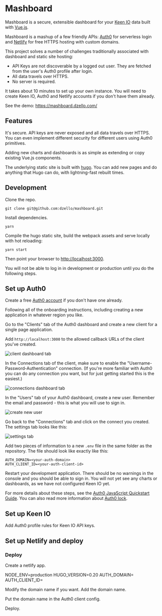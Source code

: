 # Mashboard

Mashboard is a secure, extensible dashboard for your [Keen IO](https://keen.io/) data built with [Vue.js](https://vuejs.org).

Mashboard is a mashup of a few friendly APIs: [Auth0](https://auth0.com/) for serverless login and [Netlify](https://netlify.com/) for free HTTPS hosting with custom domains.

This project solves a number of challenges traditionally associated with dashboard and static site hosting:

- API Keys are not discoverable by a logged out user. They are fetched from the user's Auth0 profile after login.
- All data travels over HTTPS.
- No server is required.

It takes about 10 minutes to set up your own instance. You will need to create Keen IO, Auth0 and Netlify accounts if you don't have them already.

See the demo: https://mashboard.dzello.com/

## Features

It's secure. API keys are never exposed and all data travels over HTTPS. You can even implement different security for different users using Auth0 primitives.

Adding new charts and dashboards is as simple as extending or copy existing Vue.js components.

The underlying static site is built with [hugo](https://gohugo.io/). You can add new pages and do anything that Hugo can do, with lightning-fast rebuilt times.

## Development

Clone the repo.

``` shell
git clone git@github.com:dzello/mashboard.git
```

Install dependencies.

``` shell
yarn
```

Compile the hugo static site, build the webpack assets and serve locally with hot reloading:

```
yarn start
```

Then point your browser to [http://localhost:3000](http://localhost:3000).

You will not be able to log in in development or production until you do the following steps.

## Set up Auth0

Create a free [Auth0 account](https://auth0.com/) if you don't have one already.

Following all of the onboarding instructions, including creating a new application in whatever region you like.

Go to the "Clients" tab of the Auth0 dashboard and create a new client for a single page application.

Add `http://localhost:3000` to the allowed callback URLs of the client you've created.

![client dashboard tab](https://cl.ly/1a2E421m0i3E/Screenshot%202017-05-24%2014.04.33.png)

In the Connections tab of the client, make sure to enable the "Username-Password-Authentication" connection. (If you're more familiar with Auth0 you can do any connection you want, but for just getting started this is the easiest.)

![connections dashboard tab](https://cl.ly/0n1v3t2A1217/Screenshot%202017-05-24%2013.59.15.png)

In the "Users" tab of your Auth0 dashboard, create a new user. Remember the email and password - this is what you will use to sign in.

![create new user](https://cl.ly/0w1r0i2Y3G1a/Screenshot%202017-05-24%2014.06.17.png)

Go back to the "Connections" tab and click on the connect you created. The settings tab looks like this:

![settings tab](https://cl.ly/3X1C1g272P2r/Screenshot%202017-05-24%2014.07.58.png)

Add two pieces of information to a new `.env` file in the same folder as the repository. The file should look like exactly like this:

```
AUTH_DOMAIN=<your-auth-domain>
AUTH_CLIENT_ID=<your-auth-client-id>
```

Restart your development application. There should be no warnings in the console and you should be able to sign in. You will not yet see any charts or dashboards, as we have not configured Keen IO yet.

For more details about these steps, see the [Auth0 JavaScript Quickstart Guide](https://auth0.com/docs/quickstart/spa/vanillajs). You can also read more information about [Auth0 lock](https://auth0.com/docs/libraries/lock/v10).

## Set up Keen IO

Add Auth0 profile rules for Keen IO API keys.



## Set up Netlify and deploy

### Deploy

Create a netlify app.

NODE_ENV=production
HUGO_VERSION=0.20
AUTH_DOMAIN=<your-auth-domain>
AUTH_CLIENT_ID=<your-auth-client-id>

Modify the domain name if you want.
Add the domain name.

Put the domain name in the Auth0 client config.

Deploy.
